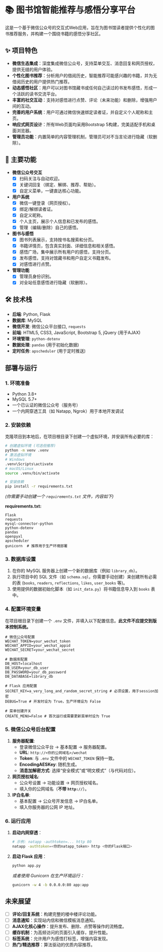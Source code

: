 # 📚 图书馆智能推荐与感悟分享平台

这是一个基于微信公众号的交互式Web应用，旨在为图书馆读者提供个性化的图书推荐服务，并构建一个围绕书籍的感悟分享社区。

## ✨ 项目特色

- **微信生态集成**：深度集成微信公众号，支持菜单交互、消息回复和网页授权，提供无缝的用户体验。
- **个性化图书推荐**：分析用户的借阅历史，智能推荐可能感兴趣的书籍，并为无借阅历史的用户提供热门推荐。
- **动态感悟社区**：用户可以对图书馆藏书或任何自己读过的书发布感悟，形成一个活跃的读书交流平台。
- **丰富的社交互动**：支持对感悟进行点赞、评论（未来功能）和删除，增强用户间的互动。
- **完善的用户系统**：用户可通过微信快速绑定读者证，并自定义个人昵称和主页。
- **响应式网页设计**：所有Web页面均采用Bootstrap 5构建，完美适配手机和桌面浏览器。
- **管理员功能**：内置简单的内容管理机制，管理员可对不当言论进行隐藏（软删除）。

## 🚀 主要功能

- **微信公众号交互**
  - [x] 扫码关注与自动欢迎。
  - [x] 关键词回复（绑定、解绑、推荐、帮助）。
  - [x] 自定义菜单，一键直达核心功能。
- **用户系统**
  - [x] 微信一键登录（网页授权）。
  - [x] 绑定/解绑读者证。
  - [x] 自定义昵称。
  - [x] 个人主页，展示个人信息和已发布的感悟。
  - [x] 管理（编辑/删除）自己的感悟。
- **图书与感悟**
  - [x] 图书列表展示，支持按书名搜索和分页。
  - [x] 书籍详情页，包含真实封面、详细信息和相关感悟。
  - [x] 感悟广场，集中展示所有用户的感悟，支持分页。
  - [x] 发布感悟，支持对馆藏书和用户自定义书籍发布。
  - [x] 对感悟进行点赞。
- **管理功能**
  - [x] 管理员身份识别。
  - [x] 对全站任意感悟进行隐藏（软删除）。

## 🛠️ 技术栈

- **后端**: Python, Flask
- **数据库**: MySQL
- **微信开发**: 微信公众平台接口, `requests`
- **前端**: HTML5, CSS3, JavaScript, Bootstrap 5, jQuery (用于AJAX)
- **环境管理**: `python-dotenv`
- **数据处理**: `pandas` (用于初始化数据)
- **定时任务**: `apscheduler` (用于定时推送)

## 部署与运行

### 1. 环境准备

- Python 3.8+
- MySQL 5.7+
- 一个已认证的微信公众号（服务号）
- 一个内网穿透工具（如 Natapp, Ngrok）用于本地开发调试

### 2. 安装依赖

克隆项目到本地后，在项目根目录下创建一个虚拟环境，并安装所有必要的库：

```bash
# 创建虚拟环境 (可选但推荐)
python -m venv .venv
# 激活虚拟环境
# Windows
.venv\Scripts\activate
# macOS/Linux
source .venv/bin/activate

# 安装依赖
pip install -r requirements.txt
```
*(你需要手动创建一个 `requirements.txt` 文件，内容如下)*

**requirements.txt:**
```
Flask
requests
mysql-connector-python
python-dotenv
pandas
openpyxl
apscheduler
gunicorn  # 推荐用于生产环境部署
```

### 3. 数据库设置

1.  在你的 MySQL 服务器上创建一个新的数据库（例如 `library_db`）。
2.  执行项目中的 SQL 文件（如 `schema.sql`，你需要手动创建）来创建所有必需的表 (`books`, `readers`, `reflections`, `likes`, `user_books` 等)。
3.  使用提供的数据初始化脚本（如 `init_data.py`）将书籍信息导入到 `books` 表中。

### 4. 配置环境变量

在项目根目录下创建一个 `.env` 文件，并填入以下配置信息。**此文件不应提交到版本控制系统。**

```env
# 微信公众号配置
WECHAT_TOKEN=your_wechat_token
WECHAT_APPID=your_wechat_appid
WECHAT_SECRET=your_wechat_secret

# 数据库配置
DB_HOST=localhost
DB_USER=your_db_user
DB_PASSWORD=your_db_password
DB_DATABASE=library_db

# Flask 应用配置
SECRET_KEY=a_very_long_and_random_secret_string # 必须设置，用于session加密
DEBUG=True # 开发时设为 True，生产环境设为 False

# 菜单创建开关
CREATE_MENU=False # 首次运行或需要更新菜单时设为 True
```

### 5. 微信公众号后台配置

1.  **服务器配置**:
    - 登录微信公众平台 -> 基本配置 -> 服务器配置。
    - **URL**: `http://<你的公网域名>/wechat`
    - **Token**: 与 `.env` 文件中的 `WECHAT_TOKEN` 保持一致。
    - **EncodingAESKey**: 随机生成。
    - **消息加解密方式**: 选择“安全模式”或“明文模式”（与代码对应）。
2.  **网页授权域名**:
    - 公众号设置 -> 功能设置 -> 网页授权域名。
    - 填入你的公网域名（**不带 `http://`**）。
3.  **IP白名单**:
    - 基本配置 -> 公众号开发信息 -> IP白名单。
    - 填入你服务器的公网 IP 地址。

### 6. 运行应用

1.  **启动内网穿透**：
    ```bash
    # 示例: natapp -authtoken=... http 80
    natapp -authtoken=<你的natapp_token> http <你的Flask端口>
    ```
2.  **启动 Flask 应用**：
    ```bash
    python app.py
    ```
    *或者使用 Gunicorn 在生产环境运行：*
    ```bash
    gunicorn -w 4 -b 0.0.0.0:80 app:app
    ```

## 未来展望

- [ ] **评论/回复系统**：构建完整的楼中楼评论功能。
- [ ] **消息通知**：实现站内信和微信模板消息通知。
- [ ] **AJAX化核心操作**：提升发布、删除、点赞等操作的流畅度。
- [ ] **缓存机制**：为高频访问的页面引入缓存，提升性能。
- [ ] **标签系统**：允许用户为感悟打标签，增强内容发现。
- [ ] **热门/精选推荐**：算法驱动的优质内容推荐。
